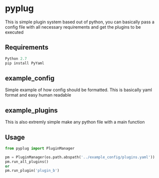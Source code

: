 # pyplug
This is simple plugin system based out of python, you can basically pass a config file with all necessary requirements and get the plugins to be executed

## Requirements
```python
Python 2.7
pip install PyYaml
```

## example_config

Simple example of how config should be formatted. This is basically yaml format and easy human readable

## example_plugins

This is also extremly simple make any python file with a main function

## Usage
```python
from pyplug import PluginManager

pm = PluginManager(os.path.abspath('../example_config/plugins.yaml'))
pm.run_all_plugins()
or
pm.run_plugin('plugin_b')
```
